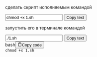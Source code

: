 <p>сделать скрипт исполняемым командой </p>
 
<input type="text" value="chmod +x 1.sh" id="myInput">
<button onclick="myFunction()">Copy text</button>

<p>запустить его в терминале командой</p>

<input type="text" value="./1.sh" id="myInput">
<button onclick="myFunction()">Copy text</button>

<div class="flex items-center relative text-gray-200 bg-gray-800 px-4 py-2 text-xs font-sans justify-between rounded-t-md"><span>bash</span><button class="flex ml-auto gap-2"><svg stroke="currentColor" fill="none" stroke-width="2" viewBox="0 0 24 24" stroke-linecap="round" stroke-linejoin="round" class="h-4 w-4" height="1em" width="1em" xmlns="http://www.w3.org/2000/svg"><path d="M16 4h2a2 2 0 0 1 2 2v14a2 2 0 0 1-2 2H6a2 2 0 0 1-2-2V6a2 2 0 0 1 2-2h2"></path><rect x="8" y="2" width="8" height="4" rx="1" ry="1"></rect></svg>Copy code</button></div>

<div class="p-4 overflow-y-auto"><code class="!whitespace-pre hljs language-bash"><span class="hljs-keyword">chmod +x 1.sh</span>
</code></div>